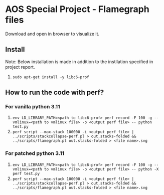 # AOS Special Project - Flamegraph files

Download and open in browser to visualize it.

## Install

Note: Below installation is made in addition to the instllation specified in project report.

1. `sudo apt-get install -y libc6-prof`

## How to run the code with perf?

### For vanilla python 3.11

1. `env LD_LIBRARY_PATH=<path to libc6-prof> perf record -F 100 -g --vmlinux=<path to vmlinux file> -o <output perf file> -- python test.py`
2. `perf script --max-stack 100000 -i <output perf file> | ../scripts/stackcollapse-perf.pl > out.stacks-folded && ../scripts/flamegraph.pl out.stacks-folded > <file name>.svg`

### For patched python 3.11

1. `env LD_LIBRARY_PATH=<path to libc6-prof> perf record -F 100 -g --vmlinux=<path to vmlinux file> -o <output perf file> -- python -X perf test.py`
2. `perf script --max-stack 100000 -i <output perf file> | ../scripts/stackcollapse-perf.pl > out.stacks-folded && ../scripts/flamegraph.pl out.stacks-folded > <file name>.svg`
